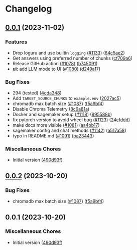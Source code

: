# Changelog

## [0.0.1](https://github.com/sorokinvld/privateGPT/compare/v0.0.2...v0.0.1) (2023-11-02)


### Features

* Drop loguru and use builtin `logging` ([#1133](https://github.com/sorokinvld/privateGPT/issues/1133)) ([64c5ae2](https://github.com/sorokinvld/privateGPT/commit/64c5ae214a9520151c9c2d52ece535867d799367))
* Get answers using preferred number of chunks ([cf709a6](https://github.com/sorokinvld/privateGPT/commit/cf709a6b7a951fc333ef5a089b24179ca660469b))
* Release GitHub action ([#1078](https://github.com/sorokinvld/privateGPT/issues/1078)) ([b745091](https://github.com/sorokinvld/privateGPT/commit/b7450911b25b0b70528fd4b620cffb90766e3448))
* **ui:** add LLM mode to UI ([#1080](https://github.com/sorokinvld/privateGPT/issues/1080)) ([d249a17](https://github.com/sorokinvld/privateGPT/commit/d249a17c330abd122e4988d35d94bcc2df980700))


### Bug Fixes

* 294 (tested) ([4cda348](https://github.com/sorokinvld/privateGPT/commit/4cda348cf87f56ff237e376b03732b1b47a99215))
* Add `TARGET_SOURCE_CHUNKS` to `example.env` ([2027ac5](https://github.com/sorokinvld/privateGPT/commit/2027ac563b6606199563632191b65f5105af8ebe))
* chromadb max batch size ([#1087](https://github.com/sorokinvld/privateGPT/issues/1087)) ([f5a9bf4](https://github.com/sorokinvld/privateGPT/commit/f5a9bf4e374b2d4c76438cf8a97cccf222ec8e6f))
* Disable Chroma Telemetry ([8c6a81a](https://github.com/sorokinvld/privateGPT/commit/8c6a81a07fc9c800d53f62a33f5ae3b5247a22a6))
* Docker and sagemaker setup ([#1118](https://github.com/sorokinvld/privateGPT/issues/1118)) ([895588b](https://github.com/sorokinvld/privateGPT/commit/895588b82a06c2bc71a9e22fb840c7f6442a3b5b))
* fix pytorch version to avoid wheel bug ([#1123](https://github.com/sorokinvld/privateGPT/issues/1123)) ([24cfddd](https://github.com/sorokinvld/privateGPT/commit/24cfddd60f74aadd2dade4c63f6012a2489938a1))
* make docs more visible ([#1081](https://github.com/sorokinvld/privateGPT/issues/1081)) ([aa4bb17](https://github.com/sorokinvld/privateGPT/commit/aa4bb17a2e6a797b450fa11a45e0b0528b8efecf))
* sagemaker config and chat methods ([#1142](https://github.com/sorokinvld/privateGPT/issues/1142)) ([a517a58](https://github.com/sorokinvld/privateGPT/commit/a517a588c4927aa5c5c2a93e4f82a58f0599d251))
* typo in README.md ([#1091](https://github.com/sorokinvld/privateGPT/issues/1091)) ([ba23443](https://github.com/sorokinvld/privateGPT/commit/ba23443a70d323cd4f9a242b33fd9dce1bacd2db))


### Miscellaneous Chores

* Initial version ([490d93f](https://github.com/sorokinvld/privateGPT/commit/490d93fdc1977443c92f6c42e57a1c585aa59430))

## [0.0.2](https://github.com/imartinez/privateGPT/compare/v0.0.1...v0.0.2) (2023-10-20)


### Bug Fixes

* chromadb max batch size ([#1087](https://github.com/imartinez/privateGPT/issues/1087)) ([f5a9bf4](https://github.com/imartinez/privateGPT/commit/f5a9bf4e374b2d4c76438cf8a97cccf222ec8e6f))

## 0.0.1 (2023-10-20)

### Miscellaneous Chores

* Initial version ([490d93f](https://github.com/imartinez/privateGPT/commit/490d93fdc1977443c92f6c42e57a1c585aa59430))
